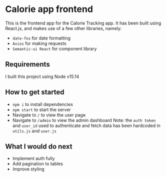 # Calorie app frontend

This is the frontend app for the Calorie Tracking app. It has been built using React.js, and makes use of a few other libraries, namely:
- `date-fns` for date formatting
- `Axios` for making requests
- `Semantic-ui React` for component library

## Requirements
I built this project using Node v15.14
## How to get started
- `npm i` to install dependencies
- `npm start` to start the server
- Navigate to `/` to view the user page
- Navigate to `/admin` to view the admin dashboard
Note: the `auth token` and `user_id` used to authenticate and fetch data has been hardcoded in `utils.js` and `user.js`

## What I would do next
- Implement auth fully
- Add pagination to tables
- Improve styling